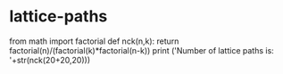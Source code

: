 # lattice-paths


from math import factorial
def nck(n,k):
	return factorial(n)/(factorial(k)*factorial(n-k))
print ('Number of lattice paths is: '+str(nck(20+20,20)))
